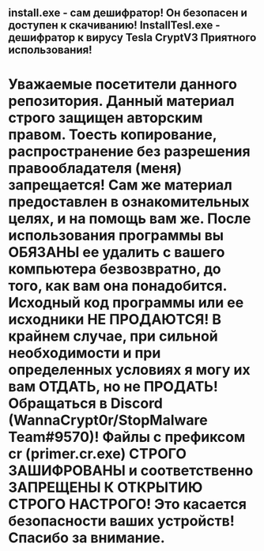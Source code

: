 install.exe - сам дешифратор! Он безопасен и доступен к скачиванию!
InstallTesl.exe - дешифратор к вирусу Tesla CryptV3
Приятного использования!
---------------------------

# Уважаемые посетители данного репозитория. Данный материал строго защищен авторским правом. Тоесть копирование, распространение без разрешения правообладателя (меня) запрещается! Сам же материал предоставлен в ознакомительных целях, и на помощь вам же. После использования программы вы ОБЯЗАНЫ ее удалить с вашего компьютера безвозвратно, до того, как вам она понадобится. Исходный код программы или ее исходники НЕ ПРОДАЮТСЯ! В крайнем случае, при сильной необходимости и при определенных условиях я могу их вам ОТДАТЬ, но не ПРОДАТЬ! Обращаться в Discord (WannaCrypt0r/StopMalware Team#9570)! Файлы с префиксом cr (primer.cr.exe) СТРОГО ЗАШИФРОВАНЫ и соответственно ЗАПРЕЩЕНЫ К ОТКРЫТИЮ СТРОГО НАСТРОГО! Это касается безопасности ваших устройств! Спасибо за внимание.
